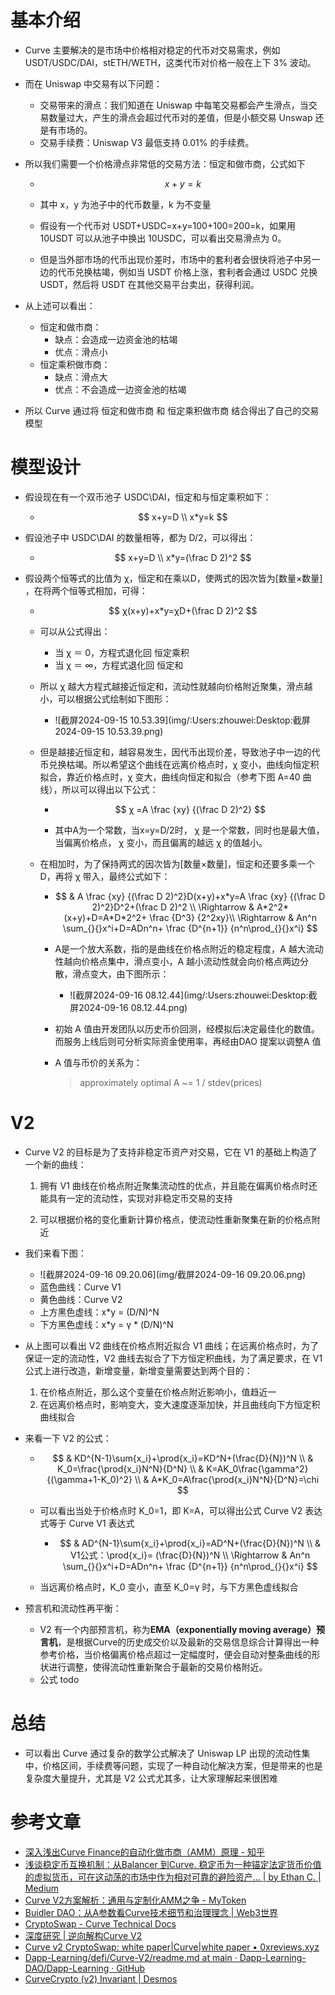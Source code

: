 # 基本介绍

* Curve 主要解决的是市场中价格相对稳定的代币对交易需求，例如 USDT/USDC/DAI，stETH/WETH，这类代币对价格一般在上下 3% 波动。

* 而在 Uniswap 中交易有以下问题：

  * 交易带来的滑点：我们知道在 Uniswap 中每笔交易都会产生滑点，当交易数量过大，产生的滑点会超过代币对的差值，但是小额交易 Unswap 还是有市场的。
  * 交易手续费：Uniswap V3 最低支持 0.01% 的手续费。

* 所以我们需要一个价格滑点非常低的交易方法：恒定和做市商，公式如下

  * $$
    x+y=k
    $$

  * 其中 x，y 为池子中的代币数量，k 为不变量

  * 假设有一个代币对 USDT+USDC=x+y=100+100=200=k，如果用 10USDT 可以从池子中换出 10USDC，可以看出交易滑点为 0。
  * 但是当外部市场的代币出现价差时，市场中的套利者会很快将池子中另一边的代币兑换枯竭，例如当 USDT 价格上涨，套利者会通过 USDC 兑换 USDT，然后将 USDT 在其他交易平台卖出，获得利润。

* 从上述可以看出：

  * 恒定和做市商：
    * 缺点：会造成一边资金池的枯竭
    * 优点：滑点小
  * 恒定乘积做市商：
    * 缺点：滑点大
    * 优点：不会造成一边资金池的枯竭

* 所以 Curve 通过将 恒定和做市商 和 恒定乘积做市商 结合得出了自己的交易模型

# 模型设计

* 假设现在有一个双币池子 USDC\DAI，恒定和与恒定乘积如下：

  * $$
    x+y=D \\
    x*y=k
    $$

    



* 假设池子中 USDC\DAI 的数量相等，都为 D/2，可以得出：

  * $$
    x+y=D \\
    x*y=(\frac D 2)^2
    $$

    

* 假设两个恒等式的比值为 χ，恒定和在乘以D，使两式的因次皆为[数量×数量] ，在将两个恒等式相加，可得：

  * $$
    χ(x+y)+x*y=χD+(\frac D 2)^2
    $$

  * 可以从公式得出：

    * 当 χ ＝ 0，方程式退化回 恒定乘积
    * 当 χ ＝ ∞，方程式退化回 恒定和

  * 所以 χ  越大方程式越接近恒定和，流动性就越向价格附近聚集，滑点越小，可以根据公式绘制如下图形：

    * ![截屏2024-09-15 10.53.39](img/:Users:zhouwei:Desktop:截屏2024-09-15 10.53.39.png)

  * 但是越接近恒定和，越容易发生，因代币出现价差，导致池子中一边的代币兑换枯竭。所以希望这个曲线在远离价格点时，χ 变小，曲线向恒定积拟合，靠近价格点时，χ 变大，曲线向恒定和拟合（参考下图 A=40 曲线），所以可以得出以下公式：

    * $$
      χ =A \frac {xy} {(\frac D 2)^2}
      $$

    * 其中A为一个常数，当x=y=D/2时， χ 是一个常数，同时也是最大值，当偏离价格点， χ 变小，而且偏离的越远 χ 的值越小。

  * 在相加时，为了保持两式的因次皆为[数量×数量]，恒定和还要多乘一个D，再将 χ 带入，最终公式如下：

    * $$
      & A \frac {xy} {(\frac D 2)^2}D(x+y)+x*y=A \frac {xy} {(\frac D 2)^2}D^2+(\frac D 2)^2 \\
      \Rightarrow
      & A*2^2*(x+y)+D=A*D*2^2+ \frac {D^3} {2^2xy}\\
      \Rightarrow
      & An^n \sum_{}{}x^i+D=ADn^n+ \frac {D^{n+1}} {n^n\prod_{}{}x^i}
      $$
      
    * A是一个放大系数，指的是曲线在价格点附近的稳定程度，A 越大流动性越向价格点集中，滑点变小，A 越小流动性就会向价格点两边分散，滑点变大，由下图所示：

      * ![截屏2024-09-16 08.12.44](img/:Users:zhouwei:Desktop:截屏2024-09-16 08.12.44.png)

    * 初始 A 值由开发团队以历史币价回测，经模拟后决定最佳化的数值。而服务上线后则可分析实际资金使用率，再经由DAO 提案以调整A 值

    * A 值与币价的关系为：
    
      > approximately optimal A ~= 1 / stdev(prices)



# V2

* Curve V2 的目标是为了支持非稳定币资产对交易，它在 V1 的基础上构造了一个新的曲线：

  1. 拥有 V1 曲线在价格点附近聚集流动性的优点，并且能在偏离价格点时还能具有一定的流动性，实现对非稳定币交易的支持

  2. 可以根据价格的变化重新计算价格点，使流动性重新聚集在新的价格点附近

* 我们来看下图：

  * ![截屏2024-09-16 09.20.06](img/截屏2024-09-16 09.20.06.png)
  * 蓝色曲线：Curve V1
  * 黄色曲线：Curve V2
  * 上方黑色虚线：x*y = (D/N)^N
  * 下方黑色虚线：x*y = γ * (D/N)^N

* 从上图可以看出 V2 曲线在价格点附近拟合 V1 曲线；在远离价格点时，为了保证一定的流动性，V2 曲线去拟合了下方恒定积曲线，为了满足要求，在 V1 公式上进行改造，新增变量，新增变量需要达到两个目的：

  1. 在价格点附近，那么这个变量在价格点附近影响小，值趋近一
  2. 在远离价格点时，影响变大，变大速度逐渐加快，并且曲线向下方恒定积曲线拟合

* 来看一下 V2 的公式：

  * $$
    & KD^{N-1}\sum{x_i}+\prod{x_i}=KD^N+(\frac{D}{N})^N \\
    & K_0=\frac{\prod{x_i}N^N}{D^N} \\
    & K=AK_0\frac{\gamma^2}{(\gamma+1-K_0)^2} \\
    & A*K_0=A\frac{\prod{x_i}N^N}{D^N}=\chi
    $$

  * 可以看出当处于价格点时 K_0=1，即 K=A，可以得出公式 Curve V2 表达式等于 Curve V1 表达式

    * $$
      & AD^{N-1}\sum{x_i}+\prod{x_i}=AD^N+(\frac{D}{N})^N \\
      & V1公式：\prod{x_i}= (\frac{D}{N})^N \\
      \Rightarrow
      & An^n \sum_{}{}x^i+D=ADn^n+ \frac {D^{n+1}} {n^n\prod_{}{}x^i}
      $$

  * 当远离价格点时，K_0 变小，直至 K_0=γ 时，与下方黑色虚线拟合


* 预言机和流动性再平衡：
  * V2 有一个内部预言机，称为**EMA（exponentially moving average）预言机**，是根据Curve的历史成交价以及最新的交易信息综合计算得出一种参考价格，当价格偏离价格点超过一定幅度时，便会自动对整条曲线的形状进行调整，使得流动性重新聚合于最新的交易价格附近。
  * 公式 todo





# 总结

* 可以看出 Curve 通过复杂的数学公式解决了 Uniswap LP 出现的流动性集中，价格区间，手续费等问题，实现了一种自动化解决方案，但是带来的也是复杂度大量提升，尤其是 V2 公式尤其多，让大家理解起来很困难

  





# 参考文章

* [深入浅出Curve Finance的自动化做市商（AMM）原理 - 知乎](https://zhuanlan.zhihu.com/p/461398413?source=post_page-----9cc5e391b0f2--------------------------------)
* [浅谈稳定币互换机制：从Balancer 到Curve. 稳定币为一种锚定法定货币价值的虚拟货币，可在这动荡的市场中作为相对可靠的避险资产… | by Ethan C. | Medium](https://medium.com/@cic.ethan/淺談穩定幣互換機制-從-balancer-到-curve-f638f29b33f9)
* [Curve V2方案解析：通用与定制化AMM之争 - MyToken](https://www.mytokencap.com/news/259191.html)
* [Buidler DAO：从A参数看Curve技术细节和治理理念 | Web3世界](https://www.web3sj.com/definews/82017/)
* [CryptoSwap - Curve Technical Docs](https://docs.curve.fi/references/whitepapers/cryptoswap/)
* [深度研究 | 逆向解构Curve V2](https://mp.weixin.qq.com/s/50E5t1O4cxipnBpaao8ZxQ)
* [Curve v2 CryptoSwap: white paper|Curve|white paper • 0xreviews.xyz](https://0xreviews.xyz/posts/2022-03-01-Curve-CryptoSwap-whitepaper/)
* [Dapp-Learning/defi/Curve-V2/readme.md at main · Dapp-Learning-DAO/Dapp-Learning · GitHub](https://github.com/Dapp-Learning-DAO/Dapp-Learning/blob/main/defi/Curve-V2/readme.md)
* [CurveCrypto (v2) Invariant | Desmos](https://www.desmos.com/calculator/vbhbicc7mw?lang=zh-CN)
